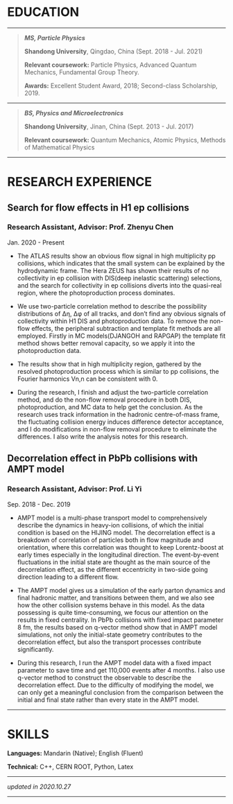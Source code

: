 
# EDUCATION
-------------------------------
>  **_MS, Particle Physics_**
>
>    **Shandong University**, Qingdao, China (Sept. 2018 - Jul. 2021)
>
>    **Relevant coursework:** Particle Physics, Advanced Quantum Mechanics, Fundamental Group Theory.
>
>    **Awards:** Excellent Student Award, 2018; Second-class Scholarship, 2019.

---------------------

>  **_BS, Physics and Microelectronics_**
>
>    **Shandong University**, Jinan, China (Sept. 2013 - Jul. 2017)
>
>    **Relevant coursework:** Quantum Mechanics, Atomic Physics, Methods of Mathematical Physics

------------------------------
# RESEARCH EXPERIENCE

## Search for flow effects in H1 ep collisions
### Research Assistant, Advisor: Prof. Zhenyu Chen 
Jan. 2020 - Present

*  The ATLAS results show an obvious flow signal in high multiplicity pp collisions, which indicates that the small system can be explained by the hydrodynamic frame. The Hera ZEUS has shown their results of no collectivity in ep collision with DIS(deep inelastic scattering) selections, and the search for collectivity in ep collisions diverts into the quasi-real region, where the photoproduction process dominates.

*  We use two-particle correlation method to describe the possibility distributions of ∆η, ∆φ of all tracks, and don’t find any obvious signals of collectivity within H1 DIS and photoproduction data. To remove the non-flow effects, the peripheral subtraction and template fit methods are all employed. Firstly in MC models(DJANGOH and RAPGAP) the template fit method shows better removal capacity, so we apply it into the photoproduction data.


*  The results show that in high multiplicity region, gathered by the resolved photoproduction process which is similar to pp collisions, the Fourier harmonics Vn,n can be consistent with 0.

*  During the research, I finish and adjust the two-particle correlation method, and do the non-flow removal procedure in both DIS, photoproduction, and MC data to help get the conclusion. As the research uses track information in the hadronic centre-of-mass frame, the fluctuating collision energy induces difference detector acceptance, and I do modifications in non-flow removal procedure to eliminate the differences. I also write the analysis notes for this research.


## Decorrelation effect in PbPb collisions with AMPT model
### Research Assistant, Advisor: Prof. Li Yi
Sep. 2018 - Dec. 2019

*  AMPT model is a multi-phase transport model to comprehensively describe the dynamics in heavy-ion collisions, of which the initial condition is based on the HIJING model. The decorrelation effect is a breakdown of correlation of particles both in flow magnitude and orientation, where this correlation was thought to keep Lorentz-boost at early times especially in the longitudinal direction. The event-by-event fluctuations in the initial state are thought as the main source of the decorrelation effect, as the different eccentricity in two-side going direction leading to a different flow.

*  The AMPT model gives us a simulation of the early parton dynamics and final hadronic matter, and transitions between them, and we also see how the other collision systems behave in this model. As the data possessing is quite time-consuming, we focus our attention on the results in fixed centrality. In PbPb collisions with fixed impact parameter 8 fm, the results based on q-vector method show that in AMPT model simulations, not only the initial-state geometry contributes to the decorrelation effect, but also the transport processes contribute significantly.

*  During this research, I run the AMPT model data with a fixed impact parameter to save time and get 110,000 events after 4 months. I also use q-vector method to construct the observable to describe the decorrelation effect. Due to the difficulty of modifying the model, we can only get a meaningful conclusion from the comparison between the initial and final state rather than every state in the AMPT model.

-----
# SKILLS

**Languages:** Mandarin (Native); English (Fluent) 

**Technical:** C++, CERN ROOT, Python, Latex

-------------
_updated in 2020.10.27_

---------
